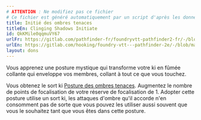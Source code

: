 ```yaml
---
# ATTENTION : Ne modifiez pas ce fichier
# Ce fichier est généré automatiquement par un script d'après les données du module Foundry VTT officiel et de sa traduction
title: Initié des ombres tenaces
titleEn: Clinging Shadows Initiate
id: QkKMile0qqmuVY67
urlFr: https://gitlab.com/pathfinder-fr/foundryvtt-pathfinder2-fr/-/blob/master/data/feats/QkKMile0qqmuVY67.htm
urlEn: https://gitlab.com/hooking/foundry-vtt---pathfinder-2e/-/blob/master/packs/data/feats.db/clinging-shadows-initiate.json
layout: dons
---
```

Vous apprenez une posture mystique qui transforme votre ki en fûmée collante qui enveloppe vos membres, collant à tout ce que vous touchez.

Vous obtenez le sort ki [Posture des ombres tenaces](../sorts/posture-des-ombres-tenaces.html). Augmentez le nombre de points de focalisation de votre réserve de focalisation de 1. Adopter cette posture utilise un sort ki, les attaques d'ombre qu'il accorde n'en consomment pas de sorte que vous pouvez les utiliser aussi souvent que vous le souhaitez tant que vous êtes dans cette posture.
